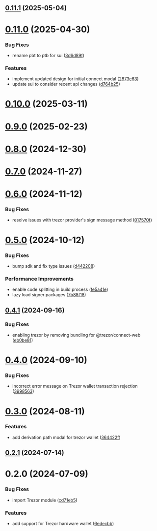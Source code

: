 ## [0.11.1](https://github.com/rango-exchange/rango-client/compare/provider-trezor@0.11.0...provider-trezor@0.11.1) (2025-05-04)



# [0.11.0](https://github.com/rango-exchange/rango-client/compare/provider-trezor@0.10.0...provider-trezor@0.11.0) (2025-04-30)


### Bug Fixes

* rename pbt to ptb for sui ([3d6d89f](https://github.com/rango-exchange/rango-client/commit/3d6d89f2265766607a15d61e0df92643fb33072b))


### Features

* implement updated design for initial connect modal ([2873c63](https://github.com/rango-exchange/rango-client/commit/2873c630de0740bb3b9f4e52bfa018857bd54dcd))
* update sui to consider recent api changes ([d764b25](https://github.com/rango-exchange/rango-client/commit/d764b2501df9bb295f63cdbc0b05acd4a3abb4b9))



# [0.10.0](https://github.com/rango-exchange/rango-client/compare/provider-trezor@0.9.0...provider-trezor@0.10.0) (2025-03-11)



# [0.9.0](https://github.com/rango-exchange/rango-client/compare/provider-trezor@0.8.0...provider-trezor@0.9.0) (2025-02-23)



# [0.8.0](https://github.com/rango-exchange/rango-client/compare/provider-trezor@0.7.0...provider-trezor@0.8.0) (2024-12-30)



# [0.7.0](https://github.com/rango-exchange/rango-client/compare/provider-trezor@0.6.0...provider-trezor@0.7.0) (2024-11-27)



# [0.6.0](https://github.com/rango-exchange/rango-client/compare/provider-trezor@0.5.0...provider-trezor@0.6.0) (2024-11-12)


### Bug Fixes

* resolve issues with trezor provider's sign message method ([017570f](https://github.com/rango-exchange/rango-client/commit/017570f6d757acdf03a81ad6999e6c8c1ba03b6b))



# [0.5.0](https://github.com/rango-exchange/rango-client/compare/provider-trezor@0.4.1...provider-trezor@0.5.0) (2024-10-12)


### Bug Fixes

* bump sdk and fix type issues ([d442208](https://github.com/rango-exchange/rango-client/commit/d4422083bf5dd27d5f509ce1db7f9560d05428c8))


### Performance Improvements

* enable code splitting in build process ([fe5a41e](https://github.com/rango-exchange/rango-client/commit/fe5a41e0e297298de11cd74ca5825544742aa03a))
* lazy load signer packages ([7b88f18](https://github.com/rango-exchange/rango-client/commit/7b88f1834f7b29b4b81ab6c81a07bb88e8ccf55c))



## [0.4.1](https://github.com/rango-exchange/rango-client/compare/provider-trezor@0.4.0...provider-trezor@0.4.1) (2024-09-16)


### Bug Fixes

* enabling trezor by removing bundling for @trezor/connect-web ([eb0be81](https://github.com/rango-exchange/rango-client/commit/eb0be81dd582a21e4c46b32c68bfd3ddd2a3cfa0))



# [0.4.0](https://github.com/rango-exchange/rango-client/compare/provider-trezor@0.3.0...provider-trezor@0.4.0) (2024-09-10)


### Bug Fixes

* incorrect error message on Trezor wallet transaction rejection ([3998563](https://github.com/rango-exchange/rango-client/commit/3998563fa06c694b34a61730b4f6c13f3323a407))



# [0.3.0](https://github.com/rango-exchange/rango-client/compare/provider-trezor@0.2.1...provider-trezor@0.3.0) (2024-08-11)


### Features

* add derivation path modal for trezor wallet ([364422f](https://github.com/rango-exchange/rango-client/commit/364422f099b202a27a529591c5e3628bbb35508d))



## [0.2.1](https://github.com/rango-exchange/rango-client/compare/provider-trezor@0.2.0...provider-trezor@0.2.1) (2024-07-14)



# 0.2.0 (2024-07-09)


### Bug Fixes

* import Trezor module ([cd71eb5](https://github.com/rango-exchange/rango-client/commit/cd71eb5f390f1b07974ea9e2368f35db383a8c82))


### Features

* add support for Trezor hardware wallet ([6edecbb](https://github.com/rango-exchange/rango-client/commit/6edecbb14fd008fc741c892bfa3e025c10160b9b))



